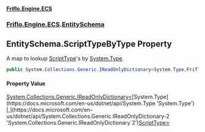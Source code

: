 #### [Friflo.Engine.ECS](index.md 'index')
### [Friflo.Engine.ECS](Friflo.Engine.ECS.md 'Friflo.Engine.ECS').[EntitySchema](EntitySchema.md 'Friflo.Engine.ECS.EntitySchema')

## EntitySchema.ScriptTypeByType Property

A map to lookup [ScriptType](ScriptType.md 'Friflo.Engine.ECS.ScriptType')'s by [System.Type](https://docs.microsoft.com/en-us/dotnet/api/System.Type 'System.Type').

```csharp
public System.Collections.Generic.IReadOnlyDictionary<System.Type,Friflo.Engine.ECS.ScriptType> ScriptTypeByType { get; }
```

#### Property Value
[System.Collections.Generic.IReadOnlyDictionary&lt;](https://docs.microsoft.com/en-us/dotnet/api/System.Collections.Generic.IReadOnlyDictionary-2 'System.Collections.Generic.IReadOnlyDictionary`2')[System.Type](https://docs.microsoft.com/en-us/dotnet/api/System.Type 'System.Type')[,](https://docs.microsoft.com/en-us/dotnet/api/System.Collections.Generic.IReadOnlyDictionary-2 'System.Collections.Generic.IReadOnlyDictionary`2')[ScriptType](ScriptType.md 'Friflo.Engine.ECS.ScriptType')[&gt;](https://docs.microsoft.com/en-us/dotnet/api/System.Collections.Generic.IReadOnlyDictionary-2 'System.Collections.Generic.IReadOnlyDictionary`2')